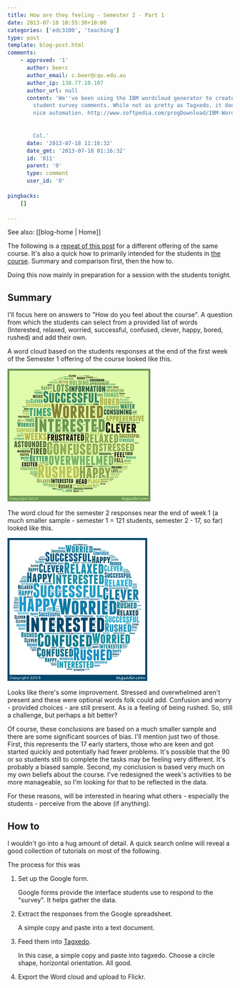 ```yaml
---
title: How are they feeling - Semester 2 - Part 1
date: 2013-07-18 10:55:30+10:00
categories: ['edc3100', 'teaching']
type: post
template: blog-post.html
comments:
    - approved: '1'
      author: beerc
      author_email: c.beer@cqu.edu.au
      author_ip: 138.77.10.107
      author_url: null
      content: 'We''ve been using the IBM wordcloud generator to create wordclouds from
        student survey comments. While not as pretty as Tagxedo, it does allow for some
        nice automation. http://www.softpedia.com/progDownload/IBM-Word-Cloud-Generator-Download-160283.html
    
    
        Col.'
      date: '2013-07-18 11:16:32'
      date_gmt: '2013-07-18 01:16:32'
      id: '811'
      parent: '0'
      type: comment
      user_id: '0'
    
pingbacks:
    []
    
---
```


See also: [[blog-home | Home]]

The following is a [repeat of this post](/blog2/2013/03/04/how-are-they-going/) for a different offering of the same course. It's also a quick how to primarily intended for the students in [the course](http://www.usq.edu.au/course/specification/2013/EDC3100-S1-2013-WEB-TWMBA.html). Summary and comparison first, then the how to.

Doing this now mainly in preparation for a session with the students tonight.

## Summary

I'll focus here on answers to "How do you feel about the course". A question from which the students can select from a provided list of words (Interested, relaxed, worried, successful, confused, clever, happy, bored, rushed) and add their own.

A word cloud based on the students responses at the end of the first week of the Semester 1 offering of the course looked like this.

[![How are you feeling?](images/8527093238_fb05465cbe_n.jpg)](http://www.flickr.com/photos/david_jones/8527093238/ "How are you feeling? by David T Jones, on Flickr")

The word cloud for the semester 2 responses near the end of week 1 (a much smaller sample - semester 1 = 121 students, semester 2 - 17, so far) looked like this.

[![Feeling - EDC3100 Semester 2, Week 1](images/9309343691_8ef0e2517a_n.jpg)](http://www.flickr.com/photos/david_jones/9309343691/ "Feeling - EDC3100 Semester 2, Week 1 by David T Jones, on Flickr")

Looks like there's some improvement. Stressed and overwhelmed aren't present and these were optional words folk could add. Confusion and worry - provided choices - are still present. As is a feeling of being rushed. So, still a challenge, but perhaps a bit better?

Of course, these conclusions are based on a much smaller sample and there are some significant sources of bias. I'll mention just two of those. First, this represents the 17 early starters, those who are keen and got started quickly and potentially had fewer problems. It's possible that the 90 or so students still to complete the tasks may be feeling very different. It's probably a biased sample. Second, my conclusion is based very much on my own beliefs about the course. I've redesigned the week's activities to be more manageable, so I'm looking for that to be reflected in the data.

For these reasons, will be interested in hearing what others - especially the students - perceive from the above (if anything).

## How to

I wouldn't go into a hug amount of detail. A quick search online will reveal a good collection of tutorials on most of the following.

The process for this was

1. Set up the Google form.
    
    Google forms provide the interface students use to respond to the "survey". It helps gather the data.
    
2. Extract the responses from the Google spreadsheet.
    
    A simple copy and paste into a text document.
    
3. Feed them into [Tagxedo](http://tagxedo.com/).
    
    In this case, a simple copy and paste into tagxedo. Choose a circle shape, horizontal orientation. All good.
    
4. Export the Word cloud and upload to Flickr.